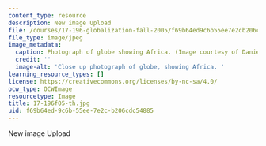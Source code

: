 ```yaml
---
content_type: resource
description: New image Upload
file: /courses/17-196-globalization-fall-2005/f69b64ed9c6b55ee7e2cb206cdc54885_17-196f05-th.jpg
file_type: image/jpeg
image_metadata:
  caption: Photograph of globe showing Africa. (Image courtesy of Daniel Bersak.)
  credit: ''
  image-alt: 'Close up photograph of globe, showing Africa. '
learning_resource_types: []
license: https://creativecommons.org/licenses/by-nc-sa/4.0/
ocw_type: OCWImage
resourcetype: Image
title: 17-196f05-th.jpg
uid: f69b64ed-9c6b-55ee-7e2c-b206cdc54885
---
```

New image Upload
